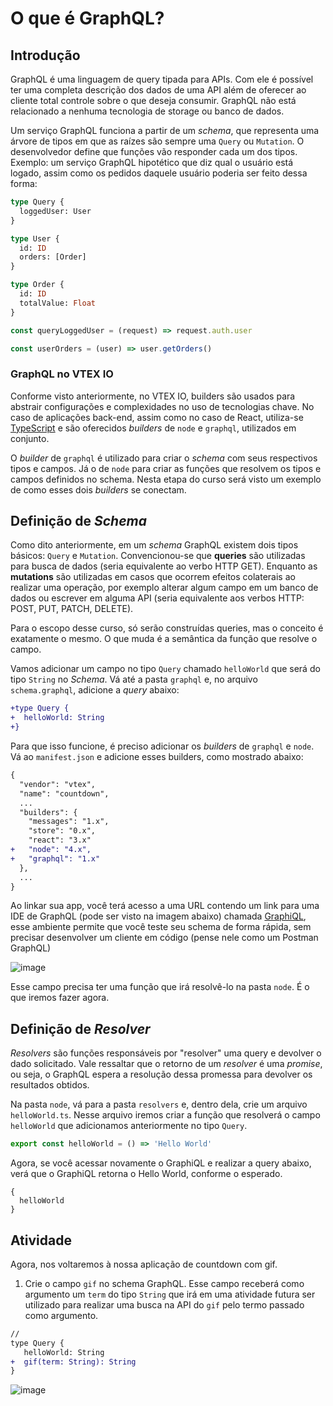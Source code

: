 # O que é GraphQL?

## Introdução
GraphQL é uma linguagem de query tipada para APIs. Com ele é possível ter uma completa descrição dos dados de uma API além de oferecer ao cliente total controle sobre o que deseja consumir. GraphQL não está relacionado a nenhuma tecnologia de storage ou banco de dados.

Um serviço GraphQL funciona a partir de um *schema*, que representa uma árvore de tipos em que as raízes são sempre uma `Query` ou `Mutation`. O desenvolvedor define que funções vão responder cada um dos tipos. Exemplo: um serviço GraphQL hipotético que diz qual o usuário está logado, assim como os pedidos daquele usuário poderia ser feito dessa forma:

```graphql
type Query {
  loggedUser: User
}

type User {
  id: ID
  orders: [Order]
}

type Order {
  id: ID
  totalValue: Float
}
```

```js
const queryLoggedUser = (request) => request.auth.user

const userOrders = (user) => user.getOrders()
```

### GraphQL no VTEX IO
Conforme visto anteriormente, no VTEX IO, builders são usados para abstrair configurações e complexidades no uso de tecnologias chave. No caso de aplicações back-end, assim como no caso de React, utiliza-se [TypeScript](https://www.typescriptlang.org/) e são oferecidos *builders* de `node` e `graphql`, utilizados em conjunto.

O *builder* de `graphql` é utilizado para criar o *schema* com seus respectivos tipos e campos. Já o de `node` para criar as funções que resolvem os tipos e campos definidos no schema.
Nesta etapa do curso será visto um exemplo de como esses dois *builders* se conectam.

## Definição de *Schema*

Como dito anteriormente, em um *schema* GraphQL existem dois tipos básicos: `Query` e `Mutation`. Convencionou-se que **queries** são utilizadas para busca de dados (seria equivalente ao verbo HTTP GET). Enquanto as **mutations** são utilizadas em casos que ocorrem efeitos colaterais ao realizar uma operação, por exemplo alterar algum campo em um banco de dados ou escrever em alguma API (seria equivalente aos verbos HTTP: POST, PUT, PATCH, DELETE).

Para o escopo desse curso, só serão construídas queries, mas o conceito é exatamente o mesmo. O que muda é a semântica da função que resolve o campo.

Vamos adicionar um campo no tipo `Query` chamado `helloWorld` que será do tipo `String` no *Schema*. Vá até a pasta `graphql` e, no arquivo `schema.graphql`, adicione a *query* abaixo:

```diff
+type Query {
+  helloWorld: String
+}
```

Para que isso funcione, é preciso adicionar os *builders* de `graphql` e `node`. Vá ao `manifest.json` e adicione esses builders, como mostrado abaixo:

```diff
{
  "vendor": "vtex",
  "name": "countdown",
  ...
  "builders": {
    "messages": "1.x",
    "store": "0.x",
    "react": "3.x"
+   "node": "4.x",
+   "graphql": "1.x"
  },
  ...
}
```

Ao linkar sua app, você terá acesso a uma URL contendo um link para uma IDE de GraphQL (pode ser visto na imagem abaixo) chamada [GraphiQL](https://graphql.org/swapi-graphql), esse ambiente permite que você teste seu schema de forma rápida, sem precisar desenvolver um cliente em código (pense nele como um Postman GraphQL)

![image](https://user-images.githubusercontent.com/19495917/76249814-daf32780-6222-11ea-8bd7-a2838ab5ecc2.png)

Esse campo precisa ter uma função que irá resolvê-lo na pasta `node`. É o que iremos fazer agora.

## Definição de *Resolver*
*Resolvers* são funções responsáveis por "resolver" uma query e devolver o dado solicitado. Vale ressaltar que o retorno de um *resolver* é uma *promise*, ou seja, o GraphQL espera a resolução dessa promessa para devolver os resultados obtidos.

Na pasta `node`, vá para a pasta `resolvers` e, dentro dela, crie um arquivo `helloWorld.ts`. Nesse arquivo iremos criar a função que resolverá o campo `helloWorld` que adicionamos anteriormente no tipo `Query`.

```ts
export const helloWorld = () => 'Hello World'
```

Agora, se você acessar novamente o GraphiQL e realizar a query abaixo, verá que o GraphiQL retorna o Hello World, conforme o esperado.

```
{
  helloWorld
}
```

## Atividade

Agora, nos voltaremos à nossa aplicação de countdown com gif. 

1. Crie o campo `gif` no schema GraphQL. Esse campo receberá como argumento um `term` do tipo `String` que irá em uma atividade futura ser utilizado para realizar uma busca na API do `gif` pelo termo passado como argumento.

```diff
//
type Query {
   helloWorld: String
+  gif(term: String): String
}
```

![image](https://user-images.githubusercontent.com/19495917/76251927-a71a0100-6226-11ea-98bc-7780cf485826.png)




